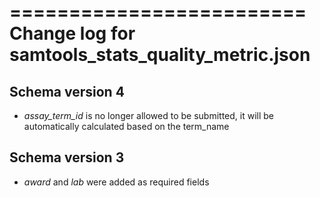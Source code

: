 =========================
Change log for samtools_stats_quality_metric.json
=========================

Schema version 4
-----------------

* *assay_term_id* is no longer allowed to be submitted, it will be automatically calculated based on the term_name

Schema version 3
----------------

* *award* and *lab* were added as required fields